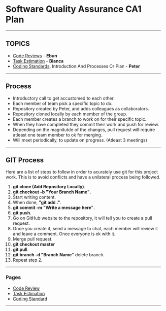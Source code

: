 # Software Quality Assurance CA1 Plan
---

## TOPICS

- [Code Reviews](../CodeReview/Introduction.md) - **Ebun**
- [Task Estimation](../TaskEstimation/Main.md) - **Bianca**
- [Coding Standards](../CodingStandards/Introduction.md), Introduction And Processes Or Plan - **Peter**

---

## Process

- Introductory call to get accustomed to each other.
- Each member of team pick a specific topic to do. 
- Repository created by Peter, and adds colleagues as collaborators. 
- Repository cloned locally by each member of the group.
- Each member creates a branch to work on for their specific topic.
- When they have completed they commit their work and push for review.
- Depending on the magnitutde of the changes, pull request will require atleast one team member to ok for merging.
- Will meet periodically, to update on progress. (Atleast 3 meetings)


---
## GIT Process

Here are a list of steps to follow in order to acurately use git for this project work. This is to avoid conflicts and have a unilateral process being followed.

1. **git clone (Add Repository Locally)**.
2. **git checkout -b "Your Branch Name"**.
3. Start writing content.
4. When done, **"git add ."**.
5. **git commit -m "Write a message here"**. 
6. **git push**.
7. Go on GitHub website to the repository, it will tell you to create a pull request.
8. Once you create it, send a message to chat, each member will review it and leave a comment. Once everyone is ok with it.
9. Merge pull request.
10. **git checkout master**
11. **git pull**.
12. **git branch -d "Branch Name"** delete branch.
13. Repeat step 2.



---

### Pages

- [Code Review](../CodeReview/Introduction.md)
- [Task Estimation](../TaskEstimation/Introduction.md)
- [Coding Standard](../CodingStandards/Introduction.md)

---